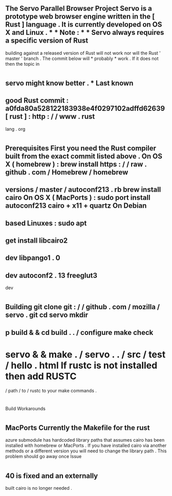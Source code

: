 #
The
Servo
Parallel
Browser
Project
Servo
is
a
prototype
web
browser
engine
written
in
the
[
Rust
]
language
.
It
is
currently
developed
on
OS
X
and
Linux
.
*
*
Note
:
*
*
Servo
always
requires
a
specific
version
of
Rust
-
building
against
a
released
version
of
Rust
will
not
work
nor
will
the
Rust
'
master
'
branch
.
The
commit
below
will
*
probably
*
work
.
If
it
does
not
then
the
topic
in
#
servo
might
know
better
.
*
Last
known
-
good
Rust
commit
:
a0fda80a528122183938e4f0297102adffd62639
[
rust
]
:
http
:
/
/
www
.
rust
-
lang
.
org
#
#
Prerequisites
First
you
need
the
Rust
compiler
built
from
the
exact
commit
listed
above
.
On
OS
X
(
homebrew
)
:
brew
install
https
:
/
/
raw
.
github
.
com
/
Homebrew
/
homebrew
-
versions
/
master
/
autoconf213
.
rb
brew
install
cairo
On
OS
X
(
MacPorts
)
:
sudo
port
install
autoconf213
cairo
+
x11
+
quartz
On
Debian
-
based
Linuxes
:
sudo
apt
-
get
install
libcairo2
-
dev
libpango1
.
0
-
dev
autoconf2
.
13
freeglut3
-
dev
#
#
Building
git
clone
git
:
/
/
github
.
com
/
mozilla
/
servo
.
git
cd
servo
mkdir
-
p
build
&
&
cd
build
.
.
/
configure
make
check
-
servo
&
&
make
.
/
servo
.
.
/
src
/
test
/
hello
.
html
If
rustc
is
not
installed
then
add
RUSTC
=
/
path
/
to
/
rustc
to
your
make
commands
.
#
#
Build
Workarounds
#
#
#
MacPorts
Currently
the
Makefile
for
the
rust
-
azure
submodule
has
hardcoded
library
paths
that
assumes
cairo
has
been
installed
with
homebrew
or
MacPorts
.
If
you
have
installed
cairo
via
another
methods
or
a
different
version
you
will
need
to
change
the
library
path
.
This
problem
should
go
away
once
Issue
#
40
is
fixed
and
an
externally
-
built
cairo
is
no
longer
needed
.
